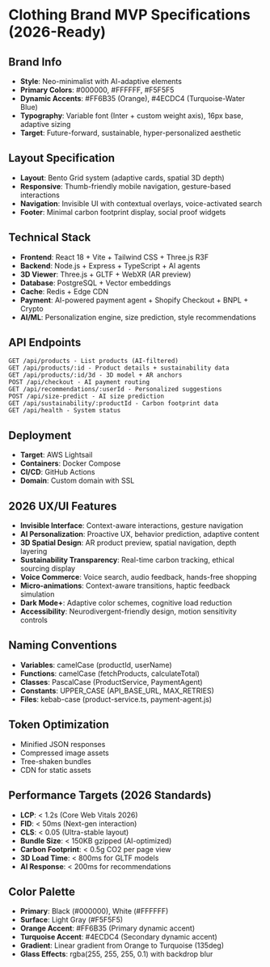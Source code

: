 # Clothing Brand MVP Specifications (2026-Ready)

## Brand Info
- **Style**: Neo-minimalist with AI-adaptive elements
- **Primary Colors**: #000000, #FFFFFF, #F5F5F5
- **Dynamic Accents**: #FF6B35 (Orange), #4ECDC4 (Turquoise-Water Blue)
- **Typography**: Variable font (Inter + custom weight axis), 16px base, adaptive sizing
- **Target**: Future-forward, sustainable, hyper-personalized aesthetic

## Layout Specification
- **Layout**: Bento Grid system (adaptive cards, spatial 3D depth)
- **Responsive**: Thumb-friendly mobile navigation, gesture-based interactions
- **Navigation**: Invisible UI with contextual overlays, voice-activated search
- **Footer**: Minimal carbon footprint display, social proof widgets

## Technical Stack
- **Frontend**: React 18 + Vite + Tailwind CSS + Three.js R3F
- **Backend**: Node.js + Express + TypeScript + AI agents
- **3D Viewer**: Three.js + GLTF + WebXR (AR preview)
- **Database**: PostgreSQL + Vector embeddings
- **Cache**: Redis + Edge CDN
- **Payment**: AI-powered payment agent + Shopify Checkout + BNPL + Crypto
- **AI/ML**: Personalization engine, size prediction, style recommendations

## API Endpoints
```
GET /api/products - List products (AI-filtered)
GET /api/products/:id - Product details + sustainability data
GET /api/products/:id/3d - 3D model + AR anchors
POST /api/checkout - AI payment routing
GET /api/recommendations/:userId - Personalized suggestions
POST /api/size-predict - AI size prediction
GET /api/sustainability/:productId - Carbon footprint data
GET /api/health - System status
```

## Deployment
- **Target**: AWS Lightsail
- **Containers**: Docker Compose
- **CI/CD**: GitHub Actions
- **Domain**: Custom domain with SSL

## 2026 UX/UI Features
- **Invisible Interface**: Context-aware interactions, gesture navigation
- **AI Personalization**: Proactive UX, behavior prediction, adaptive content
- **3D Spatial Design**: AR product preview, spatial navigation, depth layering
- **Sustainability Transparency**: Real-time carbon tracking, ethical sourcing display
- **Voice Commerce**: Voice search, audio feedback, hands-free shopping
- **Micro-animations**: Context-aware transitions, haptic feedback simulation
- **Dark Mode+**: Adaptive color schemes, cognitive load reduction
- **Accessibility**: Neurodivergent-friendly design, motion sensitivity controls

## Naming Conventions
- **Variables**: camelCase (productId, userName)
- **Functions**: camelCase (fetchProducts, calculateTotal)
- **Classes**: PascalCase (ProductService, PaymentAgent)
- **Constants**: UPPER_CASE (API_BASE_URL, MAX_RETRIES)
- **Files**: kebab-case (product-service.ts, payment-agent.js)

## Token Optimization
- Minified JSON responses
- Compressed image assets
- Tree-shaken bundles
- CDN for static assets

## Performance Targets (2026 Standards)
- **LCP**: < 1.2s (Core Web Vitals 2026)
- **FID**: < 50ms (Next-gen interaction)
- **CLS**: < 0.05 (Ultra-stable layout)
- **Bundle Size**: < 150KB gzipped (AI-optimized)
- **Carbon Footprint**: < 0.5g CO2 per page view
- **3D Load Time**: < 800ms for GLTF models
- **AI Response**: < 200ms for recommendations

## Color Palette
- **Primary**: Black (#000000), White (#FFFFFF)
- **Surface**: Light Gray (#F5F5F5)
- **Orange Accent**: #FF6B35 (Primary dynamic accent)
- **Turquoise Accent**: #4ECDC4 (Secondary dynamic accent)
- **Gradient**: Linear gradient from Orange to Turquoise (135deg)
- **Glass Effects**: rgba(255, 255, 255, 0.1) with backdrop blur
